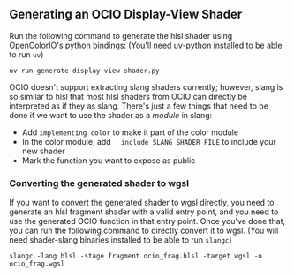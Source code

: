 ## Generating an OCIO Display-View Shader
Run the following command to generate the hlsl shader using OpenColorIO's python bindings:
(You'll need uv-python installed to be able to run `uv`)
```
uv run generate-display-view-shader.py  
```

OCIO doesn't support extracting slang shaders currently; however, slang is so similar to hlsl that
most hlsl shaders from OCIO can directly be interpreted as if they as slang. There's just a few things
that need to be done if we want to use the shader as a *module* in slang:

- Add `implementing color` to make it part of the color module
- In the color module, add `__include SLANG_SHADER_FILE` to include your new shader
- Mark the function you want to expose as public

### Converting the generated shader to wgsl

If you want to convert the generated shader to wgsl directly, you need to generate an hlsl fragment
shader with a valid entry point, and you need to use the generated OCIO function in that entry point.
Once you've done that, you can run the following command to directly convert it to wgsl.
(You will need shader-slang binaries installed to be able to run `slangc`)
```
slangc -lang hlsl -stage fragment ocio_frag.hlsl -target wgsl -o ocio_frag.wgsl
```
